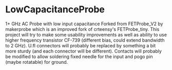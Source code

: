 # LowCapacitanceProbe
1+ GHz AC Probe with low input capacitance
Forked from FETProbe_V2 by makerprobe which is an improved fork of crteensy's FETProbe_tiny. This project will try to make some usability improvements as well as ability to use higher frequency transistor CF-739 (different bias, could extend bandwidth to 2 GHz). U.fl connectors will probably be replaced by something a bit more sturdy (and each connector will be different). Contacts will probably be modified to allow soldering fixed needle for the input and pogo pin (maybe rotatable) for ground.
